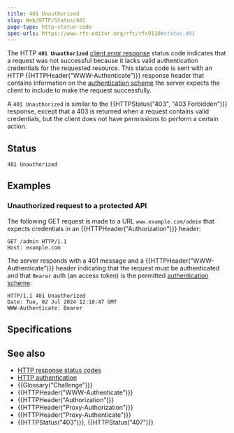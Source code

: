 ```yaml
---
title: 401 Unauthorized
slug: Web/HTTP/Status/401
page-type: http-status-code
spec-urls: https://www.rfc-editor.org/rfc/rfc9110#status.401
---
```




The HTTP **`401 Unauthorized`** [client error response](/Web/HTTP/Status#client_error_responses) status code indicates that a request was not successful because it lacks valid authentication credentials for the requested resource.
This status code is sent with an HTTP {{HTTPHeader("WWW-Authenticate")}} response header that contains information on the [authentication scheme](/Web/HTTP/Authentication#authentication_schemes) the server expects the client to include to make the request successfully.

A `401 Unauthorized` is similar to the {{HTTPStatus("403", "403 Forbidden")}} response, except that a 403 is returned when a request contains valid credentials, but the client does not have permissions to perform a certain action.

## Status

```http
401 Unauthorized
```

## Examples

### Unauthorized request to a protected API

The following GET request is made to a URL `www.example.com/admin` that expects credentials in an {{HTTPHeader("Authorization")}} header:

```http
GET /admin HTTP/1.1
Host: example.com
```

The server responds with a 401 message and a {{HTTPHeader("WWW-Authenticate")}} header indicating that the request must be authenticated and that `Bearer` auth (an access token) is the permitted [authentication scheme](/Web/HTTP/Authentication#authentication_schemes):

```http
HTTP/1.1 401 Unauthorized
Date: Tue, 02 Jul 2024 12:18:47 GMT
WWW-Authenticate: Bearer
```

## Specifications



## See also

- [HTTP response status codes](/Web/HTTP/Status)
- [HTTP authentication](/Web/HTTP/Authentication)
- {{Glossary("Challenge")}}
- {{HTTPHeader("WWW-Authenticate")}}
- {{HTTPHeader("Authorization")}}
- {{HTTPHeader("Proxy-Authorization")}}
- {{HTTPHeader("Proxy-Authenticate")}}
- {{HTTPStatus("403")}}, {{HTTPStatus("407")}}
